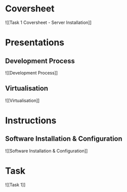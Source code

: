 # Coversheet

![[Task 1 Coversheet - Server Installation]]

# Presentations

## Development Process

![[Development Process]]

## Virtualisation

![[Virtualisation]]

# Instructions

## Software Installation & Configuration

![[Software Installation & Configuration]]

# Task


![[Task 1]]